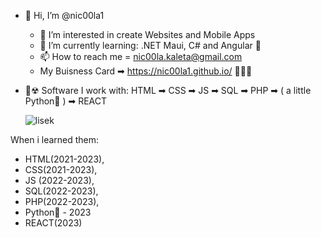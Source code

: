 - 👋 Hi, I’m @nic00la1
    - 👀 I’m interested in create Websites and Mobile Apps
    - 🌱 I’m currently learning: .NET Maui, C# and Angular 🌱
    - 📫 How to reach me = nic00la.kaleta@gmail.com
    - My Buisness Card ➡ https://nic00la1.github.io/ 👩‍💻🥊
- 🧪☢ Software I work with: HTML ➡ CSS ➡ JS ➡ SQL ➡ PHP ➡ ( a little Python🐍 ) ➡ REACT

    ![lisek](https://github.com/nic00la1/FlexLayoutDemo/assets/99048749/f9ad57fe-9238-44d4-97cb-c2d40c3e64f8)

When i learned them: 
- HTML(2021-2023),
- CSS(2021-2023),
- JS (2022-2023),
- SQL(2022-2023),
- PHP(2022-2023),
- Python🐍 - 2023
- REACT(2023)
              
<!---
nic00la1/nic00la1 is a ✨ special ✨ repository because its `README.md` (this file) appears on your GitHub profile.
You can click the Preview link to take a look at your changes.
--->
